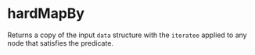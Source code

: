 # hardMapBy

Returns a copy of the input `data` structure with the `iteratee` applied to any node that satisfies the predicate.

```

```
